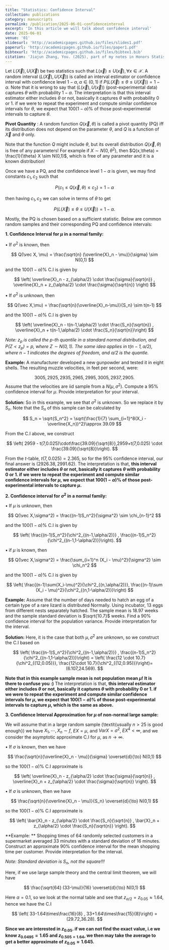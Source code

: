 ```yaml
---
title: "Statistics: Confidence Interval"
collection: publications
category: manuscripts
permalink: /publication/2025-06-01-confidenceinterval
excerpt: 'In this article we will talk about confidence interval'
date: 2025-06-01
venue: '01'
slidesurl: 'http://academicpages.github.io/files/slides1.pdf'
paperurl: 'http://academicpages.github.io/files/paper1.pdf'
bibtexurl: 'http://academicpages.github.io/files/bibtex1.bib'
citation: 'Jiajun Zhang, You. (2025), part of my notes in Honors Statistics taught by Prof. Abbas Khalili'
---
```


Let $L(\vec X), U(\vec X)$ be two statistics such that $L(\vec x) \leq U(\vec x), \forall x\in\mathcal{X}$. A random interval $(L(\vec X),U(\vec X))$ is called an interval estimator or confidence interval with confidence level $1-\alpha, \alpha \in (0,1)$ if $P(L(\vec X) \leq \theta \leq U(\vec X)) = 1-\alpha$. Note that it is wrong to say that $(L(\vec x), U(\vec x))$ (post-experimental data) captures $\theta$ with probability $1-\alpha$. The interpretation is that this interval estimator either includes $\theta$ or not, basically it captures $\theta$ with probability $0$ or $1$. if we were to repeat the experiment and compute similar confidence intervals for $\theta$, we expect that $100(1-\alpha)\%$ of those post-experimental intervals to capture $\theta$.


**Pivot Quantity** : A random function $Q(\vec x,\theta)$ is called a pivot quantity (PQ) iff its distribution does not depend on the parameter $\theta$, and $Q$ is a function of $\vec X$ and $\theta$ only.


Note that the function $Q$ might include $\theta$, but its overall distribution $Q(\vec x,\theta)$ is free of any parameters! For example if $X \sim N(0,\theta^2)$, then $Q(x,\theta) = \frac{1}{\theta} X \sim N(0,1)$, which is free of any parameter and it is a known distribution!

Once we have a PQ, and the confidence level $1-\alpha$ is given, we may find constants $c_1,c_2$ such that 

$$
P(c_1 \leq Q(\vec x,\theta) \leq c_2) = 1-\alpha
$$

then having $c_1,c_2$ we can solve in terms of $\theta$ to get

$$
P(L(\vec X) \leq \theta \leq U(\vec X)) = 1-\alpha.
$$

Mostly, the PQ is chosen based on a sufficient statistic. Below are common random samples and their corresponding PQ and  confidence intervals:

**1. Confidence Interval for $\mu$ in a normal family:**

$\bullet$ If $\sigma^2$ is known, then

$$
Q(\vec X, \mu) = \frac{\sqrt{n} (\overline{X}_n - \mu)}{\sigma} \sim N(0,1)
$$

and the $100(1-\alpha)\%$ C.I is given by

$$
\left( \overline{X}_n - z_{\alpha/2} \cdot \frac{\sigma}{\sqrt{n}} , \overline{X}_n + z_{\alpha/2} \cdot \frac{\sigma}{\sqrt{n}} \right)
$$

$\bullet$ If $\sigma^2$ is unknown, then

$$
Q(\vec X,\mu) = \frac{\sqrt{n}(\overline{X}_n-\mu)}{S_n} \sim t(n-1)
$$

and the $100(1-\alpha)\%$ C.I is given by

$$
\left( \overline{X}_n - t(n-1,\alpha/2) \cdot \frac{S_n}{\sqrt{n}} , \overline{X}_n + t(n-1,\alpha/2) \cdot \frac{S_n}{\sqrt{n}}\right)
$$

*Note:  $z_p$ is called the $p$-th quantile in a standard normal distribution, and $P(Z<z_p) = p$, where $Z \sim N(0,1)$. The same idea applies in $t(n-1,\alpha/2)$, where $n-1$ indicates the degrees of freedom, and $\alpha/2$ is the quantle.*

**Example:**
A manufacturer developed a new gunpowder and tested it in eight
shells. The resulting muzzle velocities, in feet per second, were:

$$
3005, 2925, 2935, 2965, 2995, 3005, 2937, 2905.
$$
Assume that the velocities are iid sample from a $N(\mu, \sigma^2)$.
Compute a $95\%$ confidence interval for $\mu$. Provide interpretation
for your interval.

**Solution:**
So in this example, we see that $\sigma^2$ is unknown. So we replace it by $S_n$. Note that the $S_n$ of this sample can be calculated by

$$
S_n = \sqrt{S_n^2} = \sqrt{\frac{1}{7} \sum_{i=1}^8(X_i - \overline{X_n})^2}\approx   39.09 
$$

From the C.I above, we construct

$$
\left( 2959 - t(7,0.025)\cdot\frac{39.09}{\sqrt{8}},2959+t(7,0.025) \cdot \frac{39.09}{\sqrt{8}}\right).
$$

From the $t$-table, $t(7,0.025) =2.365$, so for the $95\%$ confidence interval, our final answer is $(2926.38,2991.62)$. The interpretation is that, **this interval estimator either includes $\theta$ or not, basically it captures $\theta$ with probability $0$ or $1$. if we were to repeat the experiment and compute similar confidence intervals for $\mu$, we expect that $100(1-\alpha)\%$ of those post-experimental intervals to capture $\mu$.**

**2. Confidence interval for $\sigma^2$ in a normal family:**

$\bullet$ If $\mu$ is unknown, then

$$
Q(\vec X,\sigma^2) = \frac{(n-1)S_n^2}{\sigma^2} \sim \chi_{n-1}^2
$$

and the $100(1-\alpha)\%$ C.I is given by

$$
\left( \frac{(n-1)S_n^2}{\chi^2_{(n-1,\alpha/2)}} , \frac{(n-1)S_n^2}{\chi^2_{(n-1,1-\alpha/2)}}\right).
$$

$\bullet$ if $\mu$ is known, then

$$
Q(\vec X,\sigma^2) = \frac{\sum_{i=1}^n (X_i - \mu)^2}{\sigma^2} \sim \chi_n^2
$$

and the $100(1-\alpha)\%$ C.I is given by

$$
\left( \frac{(n-1)\sum(X_i-\mu)^2}{\chi^2_{(n,\alpha/2)}}, \frac{(n-1)\sum (X_i - \mu)^2}{\chi^2_{(n,1-\alpha/2)}}\right)
$$

**Example:**
Assume that the number of days needed to hatch an egg of a certain type of a rare lizard is distributed Normally. Using incubator, $13$ eggs from different nests separately hatched. The
sample mean is $18.97$ weeks and the sample standard deviation
is $\sqrt{10.7}$ weeks. Find a $90\%$ confidence interval for the population
variance. Provide interpretation for the interval.


**Solution:**
Here, it is the case that both $\mu,\sigma^2$ are unknown, so we construct the C.I based on

$$
\left( \frac{(n-1)S_n^2}{\chi^2_{(n-1,\alpha/2)}} , \frac{(n-1)S_n^2}{\chi^2_{(n-1,1-\alpha/2)}}\right) = \left( \frac{12 \cdot 10.7}{\chi^2_{(12,0.05)}}, \frac{12\cdot 10.7}{\chi^2_{(12,0.95)}}\right)=(6.107,24.569).
$$

**Note that in this example sample mean is not population mean $\mu$! It is there to confuse you :)** The interpretation is that, **this interval estimator either includes $\theta$ or not, basically it captures $\theta$ with probability $0$ or $1$. if we were to repeat the experiment and compute similar confidence intervals for $\mu$, we expect that $100(1-\alpha)\%$ of those post-experimental intervals to capture $\mu$, which is the same as above.**


**3. Confidence Interval Approximation for $\mu$ of non-normal large sample:**

We will assume that in a large random sample (\textit{usually $n>25$ is good enough}) we have $X_1,\cdots,X_n \sim f$, $E X = \mu$, and $Var X =\sigma^2$, $E X^4 <\infty$, and we consider the asymptotic approximate C.I for $\mu$, as $n \to \infty$.

$\bullet$ If $\sigma$ is known, then we have

$$
\frac{\sqrt{n}(\overline{X}_n - \mu)}{\sigma} \overset{d}{\to} N(0,1)
$$

so the $100(1-\alpha)\%$ C.I approximate is

$$
\left( \overline{X}_n - z_{\alpha/2} \cdot \frac{\sigma}{\sqrt{n}} , \overline{X}_n + z_{\alpha/2} \cdot \frac{\sigma}{\sqrt{n}} \right).
$$

$\bullet$ If $\sigma$ is unknown, then we have

$$
\frac{\sqrt{n}(\overline{X}_n - \mu)}{S_n} \overset{d}{\to} N(0,1)
$$

so the $100(1-\alpha)\%$ C.I approximate is

$$
\left( \bar{X}_n - z_{\alpha/2} \cdot \frac{S_n}{\sqrt{n}} , \bar{X}_n + z_{\alpha/2} \cdot \frac{S_n}{\sqrt{n}} \right).
$$

**Example: **
Shopping times of $64$ randomly selected customers in a
supermarket averaged $33$ minutes with a standard deviation of $16$
minutes. Construct an approximate $90\%$ confidence interval for
the mean shopping time per customer. Provide interpretation for
the interval.


*Note: Standard deviation is $S_n$, not the square!!!*

Here, if we use large sample theory and the central limit theorem, we will have

$$
\frac{\sqrt{64} (33-\mu)}{16} \overset{d}{\to} N(0,1)
$$

Here $\alpha = 0.1$, so we look at the normal table and see that $z_{\alpha/2} = z_{0.05} \approx 1.64$, hence we have the C.I

$$
\left( 33-1.64\times\frac{16}{8} , 33+1.64\times\frac{15}{8}\right) = (29.72,36.28).
$$

**Since we are interested in $z_{0.05}$. if we can not find the exact value, i.e we know $z_{0.0495} = 1.65$ and $z_{0.505 = 1.64}$, we then may take the average to get a better approximate of $z_{0.05} \approx 1.645$.**




















